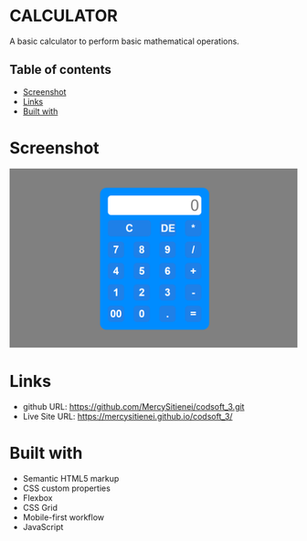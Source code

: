 # CALCULATOR

A basic calculator to perform basic mathematical operations.

## Table of contents

- [Screenshot](#screenshot)
- [Links](#links)
- [Built with](#built-with)

# Screenshot

![](images/Screenshot.png)

# Links

- github URL: https://github.com/MercySitienei/codsoft_3.git
- Live Site URL: https://mercysitienei.github.io/codsoft_3/

# Built with

- Semantic HTML5 markup
- CSS custom properties
- Flexbox
- CSS Grid
- Mobile-first workflow
- JavaScript
